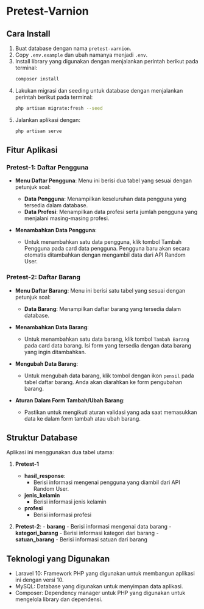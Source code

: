 # Pretest-Varnion

## Cara Install

1. Buat database dengan nama `pretest-varnion`.
2. Copy `.env.example` dan ubah namanya menjadi `.env`.
3. Install library yang digunakan dengan menjalankan perintah berikut pada terminal:
    ```sh
    composer install
    ```
4. Lakukan migrasi dan seeding untuk database dengan menjalankan perintah berikut pada terminal:
    ```sh
    php artisan migrate:fresh --seed
    ```
5. Jalankan aplikasi dengan:
    ```sh
    php artisan serve
    ```

## Fitur Aplikasi

### Pretest-1: Daftar Pengguna

- **Menu Daftar Pengguna**: Menu ini berisi dua tabel yang sesuai dengan petunjuk soal:
  - **Data Pengguna**: Menampilkan keseluruhan data pengguna yang tersedia dalam database.
  - **Data Profesi**: Menampilkan data profesi serta jumlah pengguna yang menjalani masing-masing profesi.
  
- **Menambahkan Data Pengguna**:
  - Untuk menambahkan satu data pengguna, klik tombol Tambah Pengguna pada card data pengguna. Pengguna baru akan secara otomatis ditambahkan dengan mengambil data dari API Random User.

### Pretest-2: Daftar Barang

- **Menu Daftar Barang**: Menu ini berisi satu tabel yang sesuai dengan petunjuk soal:
  - **Data Barang**: Menampilkan daftar barang yang tersedia dalam database.

- **Menambahkan Data Barang**:
  - Untuk menambahkan satu data barang, klik tombol `Tambah Barang` pada card data barang. Isi form yang tersedia dengan data barang yang ingin ditambahkan.

- **Mengubah Data Barang**:
  - Untuk mengubah data barang, klik tombol dengan ikon `pensil` pada tabel daftar barang. Anda akan diarahkan ke form pengubahan barang.

- **Aturan Dalam Form Tambah/Ubah Barang**:
  - Pastikan untuk mengikuti aturan validasi yang ada saat memasukkan data ke dalam form tambah atau ubah barang.

## Struktur Database

Aplikasi ini menggunakan dua tabel utama:

1. **Pretest-1**
    - **hasil_response**:
        - Berisi informasi mengenai pengguna yang diambil dari API Random User.
    - **jenis_kelamin**
        - Berisi informasi jenis kelamin
    - **profesi**
        - Berisi informasi profesi

2. **Pretest-2**:
        - **barang**
            - Berisi informasi mengenai data barang
        - **kategori_barang**
            - Berisi informasi kategori dari barang
        - **satuan_barang**
            - Berisi informasi satuan dari barang

## Teknologi yang Digunakan

- Laravel 10: Framework PHP yang digunakan untuk membangun aplikasi ini dengan versi 10.
- MySQL: Database yang digunakan untuk menyimpan data aplikasi.
- Composer: Dependency manager untuk PHP yang digunakan untuk mengelola library dan dependensi.
